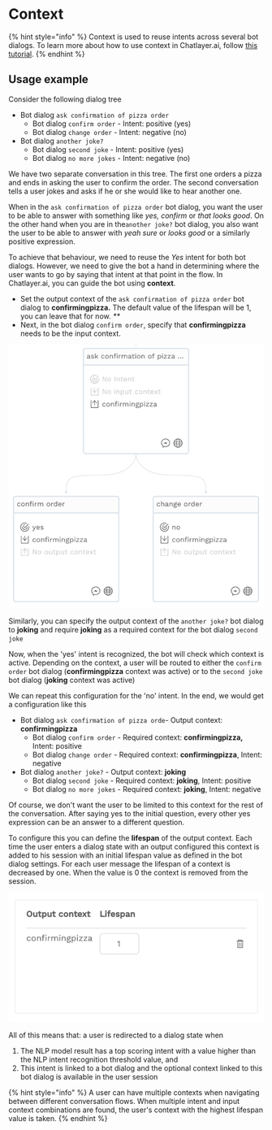 # Context

{% hint style="info" %}
Context is used to reuse intents across several bot dialogs. To learn more about how to use context in Chatlayer.ai, follow [this tutorial](../tutorials/tutorial-using-context-for-intent-reuse.md).
{% endhint %}

## Usage example

Consider the following dialog tree

* Bot dialog `ask confirmation of pizza order`
  * Bot dialog `confirm order` - Intent: positive \(yes\)
  * Bot dialog `change order` - Intent: negative \(no\)
* Bot dialog `another joke?`
  * Bot dialog `second joke` - Intent: positive \(yes\)
  * Bot dialog `no more jokes` - Intent: negative \(no\)

We have two separate conversation in this tree. The first one orders a pizza and ends in asking the user to confirm the order. The second conversation tells a user jokes and asks if he or she would like to hear another one.

When in the `ask confirmation of pizza order` bot dialog, you want the user to be able to answer with something like _yes, confirm_ or _that looks good_. On the other hand when you are in the`another joke?` bot dialog, you also want the user to be able to answer with _yeah sure_ or _looks good_ or a similarly positive expression.

To achieve that behaviour, we need to reuse the _Yes_ intent for both bot dialogs. However, we need to give the bot a hand in determining where the user wants to go by saying that intent at that point in the flow. In Chatlayer.ai, you can guide the bot using **context**.

* Set the output context of the `ask confirmation of pizza order` bot dialog to **confirmingpizza.** The default value of the lifespan will be 1, you can leave that for now. _\*\*_
* Next, in the bot dialog `confirm order`, specify that **confirmingpizza** needs to be the input context.

![](../.gitbook/assets/image%20%2857%29.png)

Similarly, you can specify the output context of the `another joke?` bot dialog to **joking** and require **joking** as a required context for the bot dialog `second joke`

Now, when the 'yes' intent is recognized, the bot will check which context is active. Depending on the context, a user will be routed to either the `confirm order` bot dialog \(**confirmingpizza** context was active\) or to the `second joke` bot dialog \(**joking** context was active\)

We can repeat this configuration for the 'no' intent. In the end, we would get a configuration like this

* Bot dialog `ask confirmation of pizza orde`- Output context: **confirmingpizza**
  * Bot dialog `confirm order` - Required context: **confirmingpizza,** Intent: positive
  * Bot dialog `change order` - Required context: **confirmingpizza**, Intent: negative
* Bot dialog `another joke?` - Output context: **joking**
  * Bot dialog `second joke` - Required context: **joking**, Intent: positive
  * Bot dialog `no more jokes` - Required context: **joking**, Intent: negative

Of course, we don't want the user to be limited to this context for the rest of the conversation. After saying yes to the initial question, every other yes expression can be an answer to a different question.

To configure this you can define the **lifespan** of the output context. Each time the user enters a dialog state with an output configured this context is added to his session with an initial lifespan value as defined in the bot dialog settings. For each user message the lifespan of a context is decreased by one. When the value is 0 the context is removed from the session.

![](../.gitbook/assets/image%20%28190%29.png)

All of this means that: a user is redirected to a dialog state when

1. The NLP model result has a top scoring intent with a value higher than the NLP intent recognition threshold value, and
2. This intent is linked to a bot dialog and the optional context linked to this bot dialog is available in the user session

{% hint style="info" %}
A user can have multiple contexts when navigating between different conversation flows. When multiple intent and input context combinations are found, the user's context with the highest lifespan value is taken.
{% endhint %}

